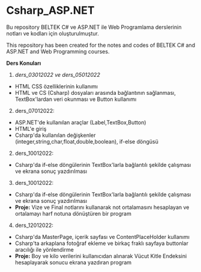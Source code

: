 # Csharp_ASP.NET
Bu repository BELTEK C# ve ASP.NET ile Web Programlama derslerinin notları ve kodları için oluşturulmuştur.

This repository has been created for the notes and codes of BELTEK C# and ASP.NET and Web Programming courses. 

**Ders Konuları**

1. *ders_03012022 ve ders_05012022*

+ HTML CSS özelliklerinin kullanımı
+ HTML ve CS (Csharp) dosyaları arasında bağlantının sağlanması, TextBox'lardan veri okunması ve Button kullanımı

2. ders_07012022: 

+ ASP.NET'de kullanılan araçlar (Label,TextBox,Button)
+ HTML'e giriş
+ Csharp'da kullanılan değişkenler (integer,string,char,float,double,boolean), if-else döngüsü

2. ders_10012022: 

+ Csharp'da if-else döngülerinin TextBox'larla bağlantılı şekilde çalışması ve ekrana sonuç yazdırılması

3. ders_10012022: 

+ Csharp'da if-else döngülerinin TextBox'larla bağlantılı şekilde çalışması ve ekrana sonuç yazdırılması 
+ **Proje:** Vize ve Final notlarını kullanarak not ortalamasını hesaplayan ve ortalamayı harf notuna dönüştüren bir program

4. ders_12012022: 

+ Csharp'da MasterPage, içerik sayfası ve ContentPlaceHolder kullanımı
+ Csharp'ta arkaplana fotoğraf ekleme ve birkaç fraklı sayfaya buttonlar aracılığı ile yönlendirme
+ **Proje:** Boy ve kilo verilerini kullanıcıdan alınarak Vücut Kitle Endeksini hesaplayarak sonucu ekrana yazdıran program 